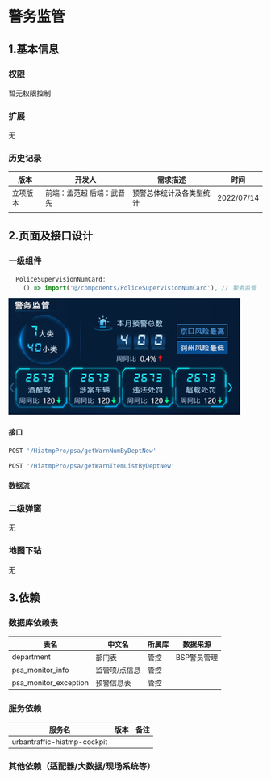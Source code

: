# 警务监管

## 1.基本信息

### 权限

暂无权限控制

### 扩展

无

### 历史记录

| 版本     | 开发人                     | 需求描述                 | 时间       |
| -------- | -------------------------- | ------------------------ | ---------- |
| 立项版本 | 前端：孟范超  后端：武晋先 | 预警总体统计及各类型统计 | 2022/07/14 |
|          |                            |                          |            |

## 2.页面及接口设计

### 一级组件

```javascript
  PoliceSupervisionNumCard: 
	() => import('@/components/PoliceSupervisionNumCard'), // 警务监管
```

![1657538168263](assets\1657538168263.png)

#### 接口

```javascript
POST '/HiatmpPro/psa/getWarnNumByDeptNew'
```

```javascript
POST '/HiatmpPro/psa/getWarnItemListByDeptNew'
```

#### 数据流



### 二级弹窗

无

### 地图下钻

无

## 3.依赖

### 数据库依赖表

| 表名                  | 中文名        | 所属库 | 数据来源    |
| --------------------- | ------------- | ------ | ----------- |
| department            | 部门表        | 管控   | BSP警员管理 |
| psa_monitor_info      | 监管项/点信息 | 管控   |             |
| psa_monitor_exception | 预警信息表    | 管控   |             |

### 服务依赖

| 服务名                      | 版本 | 备注 |
| --------------------------- | ---- | ---- |
| urbantraffic-hiatmp-cockpit |      |      |

### 其他依赖（适配器/大数据/现场系统等）